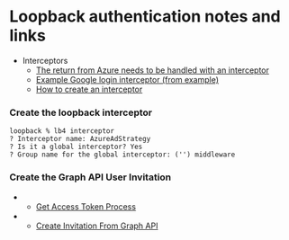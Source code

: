 # Loopback authentication notes and links

- Interceptors
  - [The return from Azure needs to be handled with an interceptor](https://loopback.io/doc/en/lb4/Express-middleware.html#use-express-middleware-as-interceptors-for-controllers)
  - [Example Google login interceptor (from example)](https://github.com/strongloop/loopback-next/blob/master/examples/passport-login/src/authentication-interceptors/google.interceptor.ts)
  - [How to create an interceptor](https://loopback.io/doc/en/lb4/Express-middleware.html#use-lb4-interceptor-command-to-create-interceptors-for-express-middleware)

### Create the loopback interceptor

```
loopback % lb4 interceptor
? Interceptor name: AzureAdStrategy
? Is it a global interceptor? Yes
? Group name for the global interceptor: ('') middleware
```

### Create the Graph API User Invitation
  -   * [Get Access Token Process](https://docs.microsoft.com/en-us/graph/auth-v2-user#token-response)
  -  * [Create Invitation From Graph API](https://docs.microsoft.com/en-us/graph/api/invitation-post?view=graph-rest-1.0&tabs=http)
